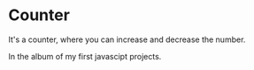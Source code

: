 # Counter
It's a counter, where you can increase and decrease the number.

In the album of my first javascipt projects.
